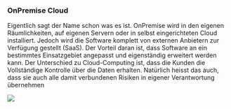 <h3>OnPremise Cloud </h3>
<p> Eigentlich sagt der Name schon was es ist. OnPremise
  wird in den eigenen Räumlichkeiten, auf eigenen Servern oder in selbst eingerichteten Cloud installiert.
Jedoch wird die Software komplett von externen Anbietern zur Verfügung gestellt (SaaS). Der Vorteil daran ist, dass Software an ein bestimmtes Einsatzgebiet angepasst 
  und eigenständig erweitert werden kann. Der Unterschied zu Cloud-Computing ist, dass die Kunden die Vollständige Kontrolle über die Daten erhalten. Natürlich heisst das auch, 
  dass sie auch alle damit verbundenen Risiken in eigener Verantwortung übernehmen</p>
  <img src="https://www.it-daily.net/images/Aufmacher-2021/Cloud-On-Premise-Shutterstock-2031255614-700.jpg"<
